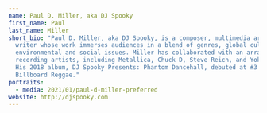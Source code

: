 ```yaml
---
name: Paul D. Miller, aka DJ Spooky
first_name: Paul
last_name: Miller
short_bio: "Paul D. Miller, aka DJ Spooky, is a composer, multimedia artist, and
  writer whose work immerses audiences in a blend of genres, global culture, and
  environmental and social issues. Miller has collaborated with an array of
  recording artists, including Metallica, Chuck D, Steve Reich, and Yoko Ono.
  His 2018 album, DJ Spooky Presents: Phantom Dancehall, debuted at #3 on
  Billboard Reggae."
portraits:
  - media: 2021/01/paul-d-miller-preferred
website: http://djspooky.com
---
```

